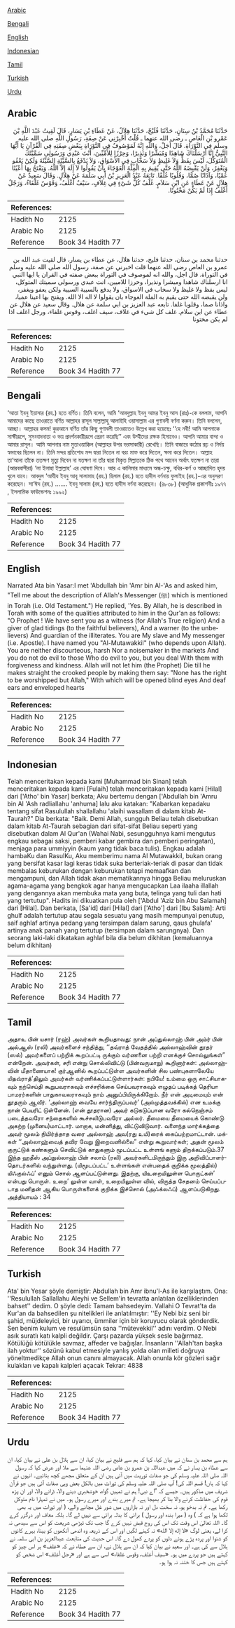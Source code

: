 [Arabic](#arabic)

[Bengali](#bengali)

[English](#english)

[Indonesian](#indonesian)

[Tamil](#tamil)

[Turkish](#turkish)

[Urdu](#urdu)

## Arabic


<div dir="rtl" lang="ar" style={{fontSize:'larger',backgroundColor:'#f8f9fa',padding:20}}>
حَدَّثَنَا مُحَمَّدُ بْنُ سِنَانٍ، حَدَّثَنَا فُلَيْحٌ، حَدَّثَنَا هِلاَلٌ، عَنْ عَطَاءِ بْنِ يَسَارٍ، قَالَ لَقِيتُ عَبْدَ اللَّهِ بْنَ عَمْرِو بْنِ الْعَاصِ ـ رضى الله عنهما ـ قُلْتُ أَخْبِرْنِي عَنْ صِفَةِ، رَسُولِ اللَّهِ صلى الله عليه وسلم فِي التَّوْرَاةِ‏.‏ قَالَ أَجَلْ، وَاللَّهِ إِنَّهُ لَمَوْصُوفٌ فِي التَّوْرَاةِ بِبَعْضِ صِفَتِهِ فِي الْقُرْآنِ يَا أَيُّهَا النَّبِيُّ إِنَّا أَرْسَلْنَاكَ شَاهِدًا وَمُبَشِّرًا وَنَذِيرًا، وَحِرْزًا لِلأُمِّيِّينَ، أَنْتَ عَبْدِي وَرَسُولِي سَمَّيْتُكَ الْمُتَوَكِّلَ، لَيْسَ بِفَظٍّ وَلاَ غَلِيظٍ وَلاَ سَخَّابٍ فِي الأَسْوَاقِ، وَلاَ يَدْفَعُ بِالسَّيِّئَةِ السَّيِّئَةَ وَلَكِنْ يَعْفُو وَيَغْفِرُ، وَلَنْ يَقْبِضَهُ اللَّهُ حَتَّى يُقِيمَ بِهِ الْمِلَّةَ الْعَوْجَاءَ بِأَنْ يَقُولُوا لاَ إِلَهَ إِلاَّ اللَّهُ‏.‏ وَيَفْتَحُ بِهَا أَعْيُنًا عُمْيًا، وَآذَانًا صُمًّا، وَقُلُوبًا غُلْفًا‏.‏ تَابَعَهُ عَبْدُ الْعَزِيزِ بْنُ أَبِي سَلَمَةَ عَنْ هِلاَلٍ‏.‏ وَقَالَ سَعِيدٌ عَنْ هِلاَلٍ عَنْ عَطَاءٍ عَنِ ابْنِ سَلاَمٍ‏.‏ غُلْفٌ كُلُّ شَىْءٍ فِي غِلاَفٍ، سَيْفٌ أَغْلَفُ، وَقَوْسٌ غَلْفَاءُ، وَرَجُلٌ أَغْلَفُ إِذَا لَمْ يَكُنْ مَخْتُونًا‏.‏
</div>
<div style={{backgroundColor:'#f8f9fa',padding:20, marginBottom: 10}}><table> <thead> <tr> <th>References:</th> <th></th> </tr> </thead> <tbody><tr><td>Hadith No</td><td>2125</td></tr><tr><td>Arabic No</td><td>2125</td></tr><tr><td>Reference</td><td>Book 34 Hadith 77</td></tr></tbody></table></div>


<div dir="rtl" lang="ar" style={{fontSize:'larger',backgroundColor:'#f8f9fa',padding:20}}>
حدثنا محمد بن سنان، حدثنا فليح، حدثنا هلال، عن عطاء بن يسار، قال لقيت عبد الله بن عمرو بن العاص رضى الله عنهما قلت اخبرني عن صفة، رسول الله صلى الله عليه وسلم في التوراة. قال اجل، والله انه لموصوف في التوراة ببعض صفته في القران يا ايها النبي انا ارسلناك شاهدا ومبشرا ونذيرا، وحرزا للاميين، انت عبدي ورسولي سميتك المتوكل، ليس بفظ ولا غليظ ولا سخاب في الاسواق، ولا يدفع بالسيية السيية ولكن يعفو ويغفر، ولن يقبضه الله حتى يقيم به الملة العوجاء بان يقولوا لا اله الا الله. ويفتح بها اعينا عميا، واذانا صما، وقلوبا غلفا. تابعه عبد العزيز بن ابي سلمة عن هلال. وقال سعيد عن هلال عن عطاء عن ابن سلام. غلف كل شىء في غلاف، سيف اغلف، وقوس غلفاء، ورجل اغلف اذا لم يكن مختونا
</div>
<div style={{backgroundColor:'#f8f9fa',padding:20, marginBottom: 10}}><table> <thead> <tr> <th>References:</th> <th></th> </tr> </thead> <tbody><tr><td>Hadith No</td><td>2125</td></tr><tr><td>Arabic No</td><td>2125</td></tr><tr><td>Reference</td><td>Book 34 Hadith 77</td></tr></tbody></table></div>

## Bengali


<div dir="ltr" lang="bn" style={{fontSize:'larger',backgroundColor:'#f8f9fa',padding:20}}>
‘আতা ইবনু ইয়াসার (রহ.) হতে বর্ণিত। তিনি বলেন, আমি ‘আবদুল্লাহ ইবনু আমর ইবনু আস (রাঃ)-কে বললাম, আপনি আমাদের কাছে তাওরাতে বর্ণিত আল্লাহর রাসূল সাল্লাল্লাহু আলাইহি ওয়াসাল্লাম এর গুণাবলী বর্ণনা করুন। তিনি বললেন, আচ্ছা। আল্লাহর কসম! কুরআনে বর্ণিত তাঁর কিছু গুণাবলী তাওরাতেও উল্লেখ করা হয়েছেঃ ‘‘হে নবী! আমি আপনাকে সাক্ষীরূপে, সুসংবাদদাতা ও ভয় প্রদর্শনকারীরূপে প্রেরণ করেছি’’ এবং উম্মীদের রক্ষক হিসাবেও। আপনি আমার বান্দা ও আমার রাসূল। আমি আপনার নাম মুতাওয়াক্কিল (আল্লাহর উপর ভরসাকারী) রেখেছি। তিনি বাজারে কঠোর রূঢ় ও নির্দয় স্বভাবের ছিলেন না। তিনি মন্দর প্রতিশোধ মন্দ দ্বারা নিতেন না বরং মাফ করে দিতেন, ক্ষমা করে দিতেন। আল্লাহ তা‘আলা তাঁকে ততক্ষণ মৃত্যু দিবেন না যতক্ষণ না তাঁর দ্বারা বিকৃত মিল্লাতকে ঠিক পথে আনেন অর্থাৎ যতক্ষণ না তারা (আরববাসীরা) ‘লা ইলাহা ইল্লাল্লাহ’ এর ঘোষণা দিবে। আর এ কালিমার মাধ্যমে অন্ধ-চক্ষু, বধির-কর্ণ ও আচ্ছাদিত হৃদয় খুলে যাবে। আবদুল ‘আযীয ইবনু আবূ সালামাহ (রহ.) হিলাল (রহ.) হতে হাদীস বর্ণনায় ফুলাইহ (রহ.)-এর অনুসরণ করেছেন। সা‘ঈদ (রহ.) ....... ইবনু সালাম (রহ.) হতে হাদীস বর্ণনা করেছেন। (৪৮৩৮) (আধুনিক প্রকাশনীঃ ১৯৭৭ , ইসলামিক ফাউন্ডেশনঃ ১৯৯২)
</div>
<div style={{backgroundColor:'#f8f9fa',padding:20, marginBottom: 10}}><table> <thead> <tr> <th>References:</th> <th></th> </tr> </thead> <tbody><tr><td>Hadith No</td><td>2125</td></tr><tr><td>Arabic No</td><td>2125</td></tr><tr><td>Reference</td><td>Book 34 Hadith 77</td></tr></tbody></table></div>

## English


<div dir="ltr" lang="en" style={{fontSize:'larger',backgroundColor:'#f8f9fa',padding:20}}>
Narrated Ata bin Yasar:I met 'Abdullah bin 'Amr bin Al-'As and asked him, "Tell me about the description of Allah's Messenger (ﷺ) which is mentioned in Torah (i.e. Old Testament.") He replied, 'Yes. By Allah, he is described in Torah with some of the qualities attributed to him in the Qur'an as follows: "O Prophet ! We have sent you as a witness (for Allah's True religion) And a giver of glad tidings (to the faithful believers), And a warner (to the unbelievers) And guardian of the illiterates. You are My slave and My messenger (i.e. Apostle). I have named you "Al-Mutawakkil" (who depends upon Allah). You are neither discourteous, harsh Nor a noisemaker in the markets And you do not do evil to those Who do evil to you, but you deal With them with forgiveness and kindness. Allah will not let him (the Prophet) Die till he makes straight the crooked people by making them say: "None has the right to be worshipped but Allah," With which will be opened blind eyes And deaf ears and enveloped hearts
</div>
<div style={{backgroundColor:'#f8f9fa',padding:20, marginBottom: 10}}><table> <thead> <tr> <th>References:</th> <th></th> </tr> </thead> <tbody><tr><td>Hadith No</td><td>2125</td></tr><tr><td>Arabic No</td><td>2125</td></tr><tr><td>Reference</td><td>Book 34 Hadith 77</td></tr></tbody></table></div>

## Indonesian


<div dir="ltr" lang="id" style={{fontSize:'larger',backgroundColor:'#f8f9fa',padding:20}}>
Telah menceritakan kepada kami [Muhammad bin Sinan] telah menceritakan kepada kami [Fulaih] telah menceritakan kepada kami [Hilal] dari ['Atho' bin Yasar] berkata; Aku bertemu dengan ['Abdullah bin 'Amru bin Al 'Ash radliallahu 'anhuma] lalu aku katakan: "Kabarkan kepadaku tentang sifat Rasulullah shallallahu 'alaihi wasallam di dalam kitab At-Taurah?" Dia berkata: "Baik. Demi Allah, sungguh Beliau telah disebutkan dalam kitab At-Taurah sebagian dari sifat-sifat Beliau seperti yang disebutkan dalam Al Qur'an (Wahai Nabi, sesungguhnya kami mengutus engkau sebagai saksi, pemberi kabar gembira dan pemberi peringatan), menjaga para ummiyyin (kaum yang tidak baca tulis). Engkau adalah hambaKu dan RasulKu, Aku memberimu nama Al Mutawakkil, bukan orang yang bersifat kasar lagi keras tidak suka berteriak-teriak di pasar dan tidak membalas keburukan dengan keburukan tetapi memaafkan dan mengampuni, dan Allah tidak akan mematikannya hingga Beliau meluruskan agama-agama yang bengkok agar hanya mengucapkan Laa ilaaha illallah yang dengannya akan membuka mata yang buta, telinga yang tuli dan hati yang tertutup". Hadits ini dikuatkan pula oleh ['Abdul 'Aziz bin Abu Salamah] dari [Hilal]. Dan berkata, [Sa'id] dari [Hilal] dari ['Atho'] dari [Ibu Salam]: Arti ghulf adalah tertutup atau segala sesuatu yang masih mempunyai penutup, saif aghlaf artinya pedang yang tersimpan dalam sarung, qaus ghulafa' artinya anak panah yang tertutup (tersimpan dalam sarungnya). Dan seorang laki-laki dikatakan aghlaf bila dia belum dikhitan (kemaluannya belum dikhitan)
</div>
<div style={{backgroundColor:'#f8f9fa',padding:20, marginBottom: 10}}><table> <thead> <tr> <th>References:</th> <th></th> </tr> </thead> <tbody><tr><td>Hadith No</td><td>2125</td></tr><tr><td>Arabic No</td><td>2125</td></tr><tr><td>Reference</td><td>Book 34 Hadith 77</td></tr></tbody></table></div>

## Tamil


<div dir="ltr" lang="ta" style={{fontSize:'larger',backgroundColor:'#f8f9fa',padding:20}}>
அதாஉ பின் யசார் (ரஹ்) அவர்கள் கூறியதாவது: நான் அப்துல்லாஹ் பின் அம்ர் பின் அல்ஆஸ் (ரலி) அவர்களைச் சந்தித்து, ‘‘தவ்ராத் வேதத்தில் அல்லாஹ்வின் தூதர் (ஸல்) அவர்களைப் பற்றிக் கூறப்பட்டி ருக்கும் வர்ணனை பற்றி எனக்குச் சொல்லுங்கள்” என்றேன். அவர்கள், சரி என்று சொல்லிவிட்டு (பின்வருமாறு) கூறினார்கள்: அல்லாஹ்வின் மீதாணையாக! குர்ஆனில் கூறப்பட்டுள்ள அவர்களின் சில பண்புகளாலேயே யிதவ்ராத்’திலும் அவர்கள் வர்ணிக்கப்பட்டுள்ளார்கள்: நபியே! உம்மை ஒரு சாட்சியாகவும் நற்செய்தி கூறுபவராகவும் எச்சரிக்கை செய்பவராகவும் எழுதப் படிக்கத் தெரியா பாமரர்களின் பாதுகாவலராகவும் நாம் அனுப்பியிருக்கிறோம். நீர் என் அடிமையும் என் தூதரும் ஆவீர். ‘அல்லாஹ் வையே சார்ந்திருப்பவர்’ (அல்முத்தவக்கில்) என உமக்கு நான் பெயரிட் டுள்ளேன். (என் தூதரான) அவர் கடுகடுப்பான வரோ கல்நெஞ்சம் படைத்தவரோ சந்தைகளில் கூச்சலிடுபவரோ அல்லர். தீமையை தீமையைக் கொண்டு அகற்ற (முனைய)மாட்டார். மாறாக, மன்னித்து, விட்டுவிடுவார். வளைந்த மார்க்கத்தை அவர் மூலம் நிமிர்த்தாத வரை அல்லாஹ் அவ(ரது உயி)ரைக் கைப்பற்றமாட்டான். மக்கள் ‘‘அல்லாஹ்வைத் தவிர வேறு இறைவனில்லை” என்று கூறுவார்கள்; அதன் மூலம் குருட்டுக் கண்களும் செவிட்டுக் காதுகளும் மூடப்பட்ட உள்ளங் களும் திறக்கப்படும்.37 இந்த ஹதீஸ் அப்துல்லாஹ் பின் சலாம் (ரலி) அவர்களிடமிருந்தும் இரு அறிவிப்பாளர்தொடர்களில் வந்துள்ளது. (யிமூடப்பட்ட’ உள்ளங்கள் என்பதைக் குறிக்க மூலத்தில்) யிஃகுல்ஃப்’ எனும் சொல் ஆளப்பட்டுள்ளது. இதற்கு, யிஉறையிலுள்ள பொருட்கள்’ என்பது பொருள். உறை’ லுள்ள வாள், உறையிலுள்ள வில், விருத்த சேதனம் செய்யப்படாத மனிதன் ஆகிய பொருள்களைக் குறிக்க இச்சொல் (அஃக்லஃப்) ஆளப்படுகிறது. அத்தியாயம் : 34
</div>
<div style={{backgroundColor:'#f8f9fa',padding:20, marginBottom: 10}}><table> <thead> <tr> <th>References:</th> <th></th> </tr> </thead> <tbody><tr><td>Hadith No</td><td>2125</td></tr><tr><td>Arabic No</td><td>2125</td></tr><tr><td>Reference</td><td>Book 34 Hadith 77</td></tr></tbody></table></div>

## Turkish


<div dir="ltr" lang="tr" style={{fontSize:'larger',backgroundColor:'#f8f9fa',padding:20}}>
Ata' bin Yesar şöyle demiştir: Abdullah bin Amr ibnu'l-As ile karşılaştım. Ona: ''Resulullah Sallallahu Aleyhi ve Sellem'in tevratta anlatılan özelliklerinden bahset'' dedim. O şöyle dedi: Tamam bahsedeyim. Vallahi O Tevrat'ta da Kur'an da bahsedilen şu nitelikleri ile anlatılmıştır: ''Ey Nebi biz seni bir şahid, müjdeleyici, bir uyarıcı, ümmiler için bir koruyucu olarak gönderdik. Sen benim kulum ve resulümsün sana ''mütevekkil'' adını verdim. O Nebi asık suratlı katı kalpli değildir. Çarşı pazarda yüksek sesle bağırmaz. Kötülüğü kötülükle savmaz, affeder ve bağışlar. İnsanların ''Allah'tan başka ilah yoktur'' sözünü kabul etmesiyle yanlış yolda olan milleti doğruya yöneltmedikçe Allah onun canını almayacak. Allah onunla kör gözleri sağır kulakları ve kapalı kalpleri açacak Tekrar: 4838
</div>
<div style={{backgroundColor:'#f8f9fa',padding:20, marginBottom: 10}}><table> <thead> <tr> <th>References:</th> <th></th> </tr> </thead> <tbody><tr><td>Hadith No</td><td>2125</td></tr><tr><td>Arabic No</td><td>2125</td></tr><tr><td>Reference</td><td>Book 34 Hadith 77</td></tr></tbody></table></div>

## Urdu


<div dir="rtl" lang="ur" style={{fontSize:'larger',backgroundColor:'#f8f9fa',padding:20}}>
ہم سے محمد بن سنان نے بیان کیا، کہا کہ ہم سے فلیح نے بیان کیا، ان سے ہلال بن علی نے بیان کیا، ان سے عطاء بن یسار نے کہ میں عبداللہ بن عمرو بن عاص رضی اللہ عنہما سے ملا اور عرض کیا کہ رسول اللہ صلی اللہ علیہ وسلم کی جو صفات توریت میں آئی ہیں ان کے متعلق مجھے کچھ بتائیے۔ انہوں نے کہا کہ ہاں! قسم اللہ کی! آپ صلی اللہ علیہ وسلم کی تورات میں بالکل بعض وہی صفات آئی ہیں جو قرآن شریف میں مذکور ہیں۔ جیسے کہ ”اے نبی! ہم نے تمہیں گواہ، خوشخبری دینے والا، ڈرانے والا، اور ان پڑھ قوم کی حفاظت کرنے والا بنا کر بھیجا ہے۔ تم میرے بندے اور میرے رسول ہو۔ میں نے تمہارا نام متوکل رکھا ہے۔ تم نہ بدخو ہو، نہ سخت دل اور نہ بازاروں میں شور غل مچانے والے، ( اور تورات میں یہ بھی لکھا ہوا ہے کہ ) وہ ( میرا بندہ اور رسول ) برائی کا بدلہ برائی سے نہیں لے گا۔ بلکہ معاف اور درگزر کرے گا۔ اللہ تعالیٰ اس وقت تک اس کی روح قبض نہیں کرے گا جب تک ٹیڑھی شریعت کو اس سے سیدھی نہ کرا لے، یعنی لوگ «لا إله إلا الله» نہ کہنے لگیں اور اس کے ذریعہ وہ اندھی آنکھوں کو بینا، بہرے کانوں کو شنوا اور پردہ پڑے ہوئے دلوں کو پردے کھول دے گا۔ اس حدیث کی متابعت عبدالعزیز بن ابی سلمہ نے ہلال سے کی ہے۔ اور سعید نے بیان کیا کہ ان سے ہلال نے، ان سے عطاء نے کہ «غلف» ہر اس چیز کو کہتے ہیں جو پردے میں ہو۔ «سيف أغلف،‏‏‏‏ وقوس غلفاء» اسی سے ہے اور «رجل أغلف» اس شخص کو کہتے ہیں جس کا ختنہ نہ ہوا ہو۔
</div>
<div style={{backgroundColor:'#f8f9fa',padding:20, marginBottom: 10}}><table> <thead> <tr> <th>References:</th> <th></th> </tr> </thead> <tbody><tr><td>Hadith No</td><td>2125</td></tr><tr><td>Arabic No</td><td>2125</td></tr><tr><td>Reference</td><td>Book 34 Hadith 77</td></tr></tbody></table></div>